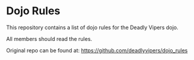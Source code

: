 Dojo Rules
==========

This repository contains a list of dojo rules for the Deadly Vipers dojo.

All members should read the rules.

Original repo can be found at: https://github.com/deadlyvipers/dojo_rules

